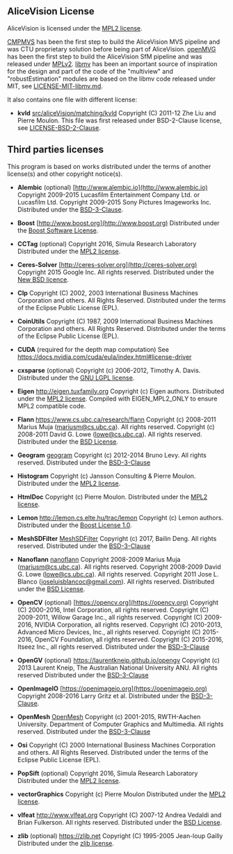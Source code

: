 ## AliceVision License

AliceVision is licensed under the [MPL2 license](LICENSE-MPL2.md).

[CMPMVS](http://people.ciirc.cvut.cz/~pajdla/) has been the first step to build the AliceVision MVS pipeline and was CTU proprietary solution before being part of AliceVision.
[openMVG](https://github.com/openMVG/openMVG) has been the first step to build the AliceVision SfM pipeline and was released under [MPLv2](LICENSE-MPL2.md).
[libmv](https://github.com/libmv/libmv) has been an important source of inspiration for the design and part of the code of the "multiview" and "robustEstimation"
modules are based on the libmv code released under MIT, see [LICENSE-MIT-libmv.md](LICENSE-MIT-libmv.md).


It also contains one file with different license:

*   __kvld__
    [src/aliceVision/matching/kvld](src/aliceVision/matching/kvld)
    Copyright (C) 2011-12 Zhe Liu and Pierre Moulon.
    This file was first released under BSD-2-Clause license, see [LICENSE-BSD-2-Clause](http://opensource.org/licenses/BSD-2-Clause).


## Third parties licenses

This program is based on works distributed under the terms of another license(s) and other copyright notice(s).

*   __Alembic__ (optional)
    [http://www.alembic.io](http://www.alembic.io)
    Copyright 2009-2015 Lucasfilm Entertainment Company Ltd. or Lucasfilm Ltd.
    Copyright 2009-2015 Sony Pictures Imageworks Inc.
    Distributed under the [BSD-3-Clause](https://github.com/alembic/alembic/blob/master/LICENSE.txt).

*   __Boost__
    [http://www.boost.org](http://www.boost.org)
    Distributed under the [Boost Software License](http://www.boost.org/users/license.html).

*   __CCTag__ (optional)
    Copyright 2016, Simula Research Laboratory
    Distributed under the [MPL2 license](http://opensource.org/licenses/MPL-2.0).

*   __Ceres-Solver__
    [http://ceres-solver.org](http://ceres-solver.org)
    Copyright 2015 Google Inc. All rights reserved.
    Distributed under the [New BSD licence](http://ceres-solver.org/license.html).

*   __Clp__
    Copyright (C) 2002, 2003 International Business Machines Corporation
    and others.  All Rights Reserved.
    Distributed under the terms of the Eclipse Public License (EPL).

*   __CoinUtils__
    Copyright (C) 1987, 2009 International Business Machines Corporation
    and others.  All Rights Reserved.
    Distributed under the terms of the Eclipse Public License (EPL).

*   __CUDA__ (required for the depth map computation)
    See https://docs.nvidia.com/cuda/eula/index.html#license-driver

*   __cxsparse__  (optional)
    Copyright (c) 2006-2012, Timothy A. Davis.
    Distributed under the [GNU LGPL license](http://opensource.org/licenses/lgpl-license).

*   __Eigen__
    http://eigen.tuxfamily.org
    Copyright (c) Eigen authors.
    Distributed under the [MPL2 license](http://opensource.org/licenses/MPL-2.0).
    Compiled with EIGEN_MPL2_ONLY to ensure MPL2 compatible code.

*   __Flann__
    https://www.cs.ubc.ca/research/flann
    Copyright (c) 2008-2011  Marius Muja (mariusm@cs.ubc.ca). All rights reserved.
    Copyright (c) 2008-2011  David G. Lowe (lowe@cs.ubc.ca). All rights reserved.
    Distributed under the [BSD License](http://www.opensource.org/licenses/bsd-license.php).

*   __Geogram__
    [geogram](http://alice.loria.fr/software/geogram/doc/html/index.html)
    Copyright (c) 2012-2014 Bruno Levy. All rights reserved.
    Distributed under the [BSD-3-Clause](https://opensource.org/licenses/BSD-3-Clause)

*   __Histogram__
    Copyright (c) Jansson Consulting & Pierre Moulon.
    Distributed under the [MPL2 license](http://opensource.org/licenses/MPL-2.0).

*   __HtmlDoc__
    Copyright (c) Pierre Moulon.
    Distributed under the [MPL2 license](http://opensource.org/licenses/MPL-2.0).

*   __Lemon__
    http://lemon.cs.elte.hu/trac/lemon
    Copyright (c) Lemon authors.
    Distributed under the [Boost License 1.0](http://www.boost.org/LICENSE_1_0.txt).

*   __MeshSDFilter__
    [MeshSDFilter](https://github.com/bldeng/MeshSDFilter)
    Copyright (c) 2017, Bailin Deng. All rights reserved.
    Distributed under the [BSD-3-Clause](https://opensource.org/licenses/BSD-3-Clause)

*   __Nanoflann__
    [nanoflann](https://github.com/jlblancoc/nanoflann)
    Copyright 2008-2009  Marius Muja (mariusm@cs.ubc.ca). All rights reserved.
    Copyright 2008-2009  David G. Lowe (lowe@cs.ubc.ca). All rights reserved.
    Copyright 2011 Jose L. Blanco (joseluisblancoc@gmail.com). All rights reserved.
    Distributed under the [BSD License](http://www.opensource.org/licenses/bsd-license.php).

*   __OpenCV__ (optional)
    [https://opencv.org](https://opencv.org)
    Copyright (C) 2000-2016, Intel Corporation, all rights reserved.
    Copyright (C) 2009-2011, Willow Garage Inc., all rights reserved.
    Copyright (C) 2009-2016, NVIDIA Corporation, all rights reserved.
    Copyright (C) 2010-2013, Advanced Micro Devices, Inc., all rights reserved.
    Copyright (C) 2015-2016, OpenCV Foundation, all rights reserved.
    Copyright (C) 2015-2016, Itseez Inc., all rights reserved.
    Distributed under the [BSD-3-Clause](https://opensource.org/licenses/BSD-3-Clause)

*   __OpenGV__ (optional)
    https://laurentkneip.github.io/opengv
    Copyright (c) 2013 Laurent Kneip, The Australian National University ANU. All rights reserved
    Distributed under the [BSD-3-Clause](https://opensource.org/licenses/BSD-3-Clause)

*   __OpenImageIO__
    [https://openimageio.org](https://openimageio.org)
    Copyright 2008-2016 Larry Gritz et al.
    Distributed under the [BSD-3-Clause](https://github.com/OpenImageIO/oiio/blob/master/LICENSE).

*   __OpenMesh__
    [OpenMesh](www.openmesh.org)
    Copyright (c) 2001-2015, RWTH-Aachen University.
    Department of Computer Graphics and Multimedia. All rights reserved.
    Distributed under the [BSD-3-Clause](https://opensource.org/licenses/BSD-3-Clause)

*   __Osi__
    Copyright (C) 2000 International Business Machines Corporation
    and others.  All Rights Reserved.
    Distributed under the terms of the Eclipse Public License (EPL).

*   __PopSift__ (optional)
    Copyright 2016, Simula Research Laboratory
    Distributed under the [MPL2 license](http://opensource.org/licenses/MPL-2.0).

*   __vectorGraphics__
    Copyright (c) Pierre Moulon
    Distributed under the [MPL2 license](http://opensource.org/licenses/MPL-2.0).

*   __vlfeat__
    http://www.vlfeat.org
    Copyright (C) 2007-12 Andrea Vedaldi and Brian Fulkerson. All rights reserved.
    Distributed under the [BSD License](http://www.opensource.org/licenses/bsd-license.php).

*   __zlib__  (optional)
    https://zlib.net
    Copyright (C) 1995-2005 Jean-loup Gailly
    Distributed under the [zlib license](http://opensource.org/licenses/Zlib).

